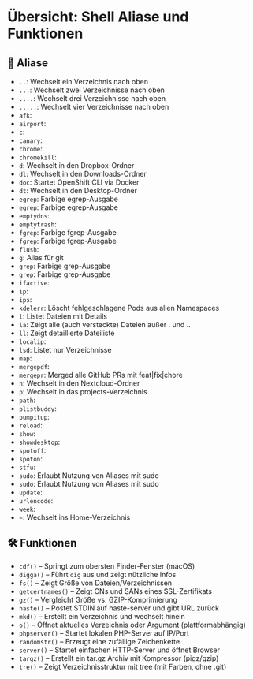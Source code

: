 # Übersicht: Shell Aliase und Funktionen

## 📌 Aliase
- `..`: Wechselt ein Verzeichnis nach oben
- `...`: Wechselt zwei Verzeichnisse nach oben
- `....`: Wechselt drei Verzeichnisse nach oben
- `.....`: Wechselt vier Verzeichnisse nach oben
- `afk`: 
- `airport`: 
- `c`: 
- `canary`: 
- `chrome`: 
- `chromekill`: 
- `d`: Wechselt in den Dropbox-Ordner
- `dl`: Wechselt in den Downloads-Ordner
- `doc`: Startet OpenShift CLI via Docker
- `dt`: Wechselt in den Desktop-Ordner
- `egrep`: Farbige egrep-Ausgabe
- `egrep`: Farbige egrep-Ausgabe
- `emptydns`: 
- `emptytrash`: 
- `fgrep`: Farbige fgrep-Ausgabe
- `fgrep`: Farbige fgrep-Ausgabe
- `flush`: 
- `g`: Alias für git
- `grep`: Farbige grep-Ausgabe
- `grep`: Farbige grep-Ausgabe
- `ifactive`: 
- `ip`: 
- `ips`: 
- `kdelerr`: Löscht fehlgeschlagene Pods aus allen Namespaces
- `l`: Listet Dateien mit Details
- `la`: Zeigt alle (auch versteckte) Dateien außer . und ..
- `ll`: Zeigt detaillierte Dateiliste
- `localip`: 
- `lsd`: Listet nur Verzeichnisse
- `map`: 
- `mergepdf`: 
- `mergepr`: Merged alle GitHub PRs mit feat|fix|chore
- `n`: Wechselt in den Nextcloud-Ordner
- `p`: Wechselt in das projects-Verzeichnis
- `path`: 
- `plistbuddy`: 
- `pumpitup`: 
- `reload`: 
- `show`: 
- `showdesktop`: 
- `spotoff`: 
- `spoton`: 
- `stfu`: 
- `sudo`: Erlaubt Nutzung von Aliases mit sudo
- `sudo`: Erlaubt Nutzung von Aliases mit sudo
- `update`: 
- `urlencode`: 
- `week`: 
- `~`: Wechselt ins Home-Verzeichnis

## 🛠️ Funktionen
- `cdf()` – Springt zum obersten Finder-Fenster (macOS)
- `digga()` – Führt `dig` aus und zeigt nützliche Infos
- `fs()` – Zeigt Größe von Dateien/Verzeichnissen
- `getcertnames()` – Zeigt CNs und SANs eines SSL-Zertifikats
- `gz()` – Vergleicht Größe vs. GZIP-Komprimierung
- `haste()` – Postet STDIN auf haste-server und gibt URL zurück
- `mkd()` – Erstellt ein Verzeichnis und wechselt hinein
- `o()` – Öffnet aktuelles Verzeichnis oder Argument (plattformabhängig)
- `phpserver()` – Startet lokalen PHP-Server auf IP/Port
- `randomstr()` – Erzeugt eine zufällige Zeichenkette
- `server()` – Startet einfachen HTTP-Server und öffnet Browser
- `targz()` – Erstellt ein tar.gz Archiv mit Kompressor (pigz/gzip)
- `tre()` – Zeigt Verzeichnisstruktur mit tree (mit Farben, ohne .git)